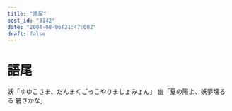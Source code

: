 ```yaml
---
title: "語尾"
post_id: "3142"
date: "2004-08-06T21:47:00Z"
draft: false
---
```


# 語尾

妖「ゆゆこさま、だんまくごっこやりましょみょん」 幽「夏の陽よ、妖夢壊るる 暑さかな」
